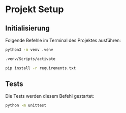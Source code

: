 # Projekt Setup

## Initialisierung

Folgende Befehle im Terminal des Projektes ausführen:

```cmd
python3 -m venv .venv

.venv/Scripts/activate

pip install -r requirements.txt
```

## Tests

Die Tests werden diesem Befehl gestartet:

```cmd
python -m unittest
```